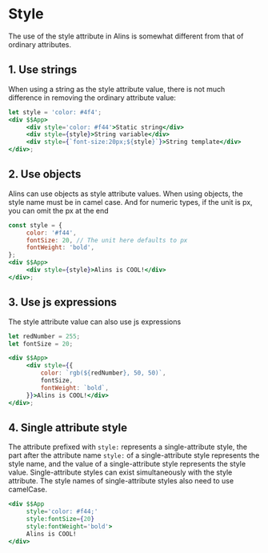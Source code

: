 <!--
  * @Author: chenzhongsheng
  * @Date: 2023-09-09 15:17:24
  * @Description: Coding something
-->
# Style

The use of the style attribute in Alins is somewhat different from that of ordinary attributes.

## 1. Use strings

When using a string as the style attribute value, there is not much difference in removing the ordinary attribute value:

<CodeBox/>

```jsx
let style = 'color: #4f4';
<div $$App>
     <div style='color: #f44'>Static string</div>
     <div style={style}>String variable</div>
     <div style={`font-size:20px;${style}`}>String template</div>
</div>;
```

## 2. Use objects

Alins can use objects as style attribute values. When using objects, the style name must be in camel case. And for numeric types, if the unit is px, you can omit the px at the end

<CodeBox/>

```jsx
const style = {
     color: '#f44',
     fontSize: 20, // The unit here defaults to px
     fontWeight: 'bold',
};
<div $$App>
     <div style={style}>Alins is COOL!</div>
</div>;
```

## 3. Use js expressions

The style attribute value can also use js expressions

<CodeBox/>

```jsx
let redNumber = 255;
let fontSize = 20;

<div $$App>
     <div style={{
         color: `rgb(${redNumber}, 50, 50)`,
         fontSize,
         fontWeight: `bold`,
     }}>Alins is COOL!</div>
</div>;
```

## 4. Single attribute style

The attribute prefixed with `style:` represents a single-attribute style, the part after the attribute name `style:` of a single-attribute style represents the style name, and the value of a single-attribute style represents the style value. Single-attribute styles can exist simultaneously with the style attribute. The style names of single-attribute styles also need to use camelCase.

<CodeBox/>

```jsx
<div $$App
     style='color: #f44;'
     style:fontSize={20}
     style:fontWeight='bold'>
     Alins is COOL!
</div>
```